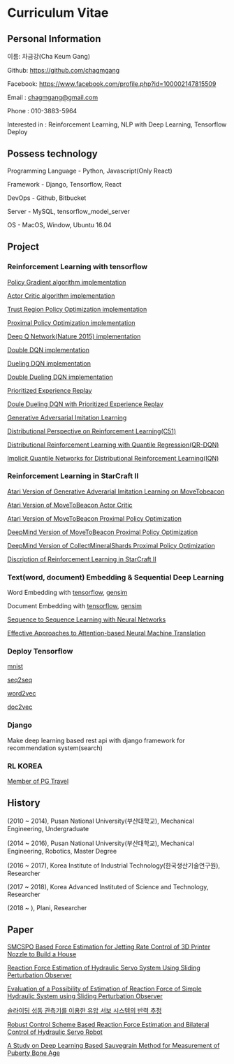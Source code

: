 # Curriculum Vitae

## Personal Information

이름: 차금강(Cha Keum Gang)

Github: https://github.com/chagmgang

Facebook: https://www.facebook.com/profile.php?id=100002147815509

Email : chagmgang@gmail.com

Phone : 010-3883-5964

Interested in : Reinforcement Learning, NLP with Deep Learning, Tensorflow Deploy

## Possess technology

Programming Language - Python, Javascript(Only React)

Framework - Django, Tensorflow, React

DevOps - Github, Bitbucket

Server - MySQL, tensorflow_model_server

OS - MacOS, Window, Ubuntu 16.04


## Project

### Reinforcement Learning with tensorflow

[Policy Gradient algorithm implementation](https://github.com/chagmgang/OnlyPGRL/tree/master/policy_gradient)

[Actor Critic algorithm implementation](https://github.com/chagmgang/OnlyPGRL/tree/master/actor_critic)

[Trust Region Policy Optimization implementation](https://github.com/chagmgang/OnlyPGRL/tree/master/proximal_policy_optimization)

[Proximal Policy Optimization implementation](https://github.com/chagmgang/OnlyPGRL/tree/master/policy_optimization)

[Deep Q Network(Nature 2015) implementation](https://github.com/chagmgang/OnlyDQNRL/tree/master/dqn)

[Double DQN implementation](https://github.com/chagmgang/OnlyDQNRL/tree/master/double_dqn)

[Dueling DQN implementation](https://github.com/chagmgang/OnlyDQNRL/tree/master/dueling_dqn)

[Double Dueling DQN implementation](https://github.com/chagmgang/OnlyDQNRL/tree/master/dd_dqn)

[Prioritized Experience Replay](https://github.com/chagmgang/OnlyDQNRL/tree/master/DQN_PER)

[Doule Dueling DQN with Prioritized Experience Replay](https://github.com/chagmgang/OnlyDQNRL/tree/master/DQN_PER)

[Generative Adversarial Imitation Learning](https://github.com/chagmgang/gail/tree/master/gail_cartpole)

[Distributional Perspective on Reinforcement Learning(C51)](https://github.com/reinforcement-learning-kr/distributional_rl/tree/master/Distributional_RL_Only_Once)

[Distributional Reinforcement Learning with Quantile Regression(QR-DQN)](https://github.com/reinforcement-learning-kr/distributional_rl/tree/master/Distributional_RL_Only_Once)

[Implicit Quantile Networks for Distributional Reinforcement Learning(IQN)](https://github.com/reinforcement-learning-kr/distributional_rl/tree/master/Distributional_RL_Only_Once)

### Reinforcement Learning in StarCraft II

[Atari Version of Generative Adverarial Imitation Learning on MoveTobeacon](https://github.com/chagmgang/gail/tree/master/gail_move2beacon)

[Atari Version of MoveToBeacon Actor Critic](https://github.com/sc2-korean-level/MoveToBeacon/tree/master/4wayBeacon_a2c)

[Atari Version of MoveToBeacon Proximal Policy Optimization](https://github.com/sc2-korean-level/MoveToBeacon/tree/master/4wayBeacon_ppo)

[DeepMind Version of MoveToBeacon Proximal Policy Optimization](https://github.com/sc2-korean-level/MoveToBeacon/tree/master/PositionBeacon)

[DeepMind Version of CollectMineralShards Proximal Policy Optimization](https://github.com/sc2-korean-level/MoveToBeacon/tree/master/collectMineralShards)

[Discription of Reinforcement Learning in StarCraft II](https://chris-chris.gitbook.io/sc2-korean-level)

### Text(word, document) Embedding & Sequential Deep Learning

Word Embedding with [tensorflow](https://github.com/chagmgang/text_embedding_tensorflow/tree/master/word2vec), [gensim](https://github.com/chagmgang/konlpyDoc2vecNeuralNet)

Document Embedding with [tensorflow](https://github.com/chagmgang/text_embedding_tensorflow/tree/master/doc2vec), [gensim](https://github.com/chagmgang/konlpyDoc2vecNeuralNet)

[Sequence to Sequence Learning with Neural Networks](https://github.com/chagmgang/Seq2Seq_Series/tree/master/seq2seq)

[Effective Approaches to Attention-based  Neural Machine Translation](https://github.com/chagmgang/Seq2Seq_Series/tree/master/attention)

### Deploy Tensorflow

[mnist](https://github.com/chagmgang/how_to_deploy_tensorflow/tree/master/mnist_deploy)

[seq2seq](https://github.com/chagmgang/how_to_deploy_tensorflow/tree/master/seq_seq_deploy)

[word2vec](https://github.com/chagmgang/how_to_deploy_tensorflow/tree/master/word_embedding_deploy)

[doc2vec](https://github.com/chagmgang/how_to_deploy_tensorflow/tree/master/document_embedding_deploy)

### Django

Make deep learning based rest api with django framework for recommendation system(search)

### RL KOREA

[Member of PG Travel](https://reinforcement-learning-kr.github.io/2018/06/29/0_pg-travel-guide/)

## History

(2010 ~ 2014), Pusan National University(부산대학교), Mechanical Engineering, Undergraduate              

(2014 ~ 2016), Pusan National University(부산대학교), Mechanical Engineering, Robotics, Master Degree    

(2016 ~ 2017), Korea Institute of Industrial Technology(한국생산기술연구원), Researcher                    

(2017 ~ 2018), Korea Advanced Instituted of Science and Technology, Researcher                        

(2018 ~ ), Plani, Researcher                                                                      

## Paper

[SMCSPO Based Force Estimation for Jetting Rate Control of 3D Printer Nozzle to Build a House](https://link.springer.com/chapter/10.1007/978-3-319-22879-2_5)

[Reaction Force Estimation of Hydraulic Servo System Using Sliding Perturbation Observer](https://ieeexplore.ieee.org/document/7222800)

[Evaluation of a Possibility of Estimation of Reaction Force of Simple Hydraulic System using Sliding Perturbation Observer](https://ieeexplore.ieee.org/abstract/document/7364612)

[슬라이딩 섭동 관측기를 이용한 유압 서보 시스템의 반력 추정](https://www.dbpia.co.kr/Journal/ArticleDetail/NODE06358154?TotalCount=0&Seq=3&isIdentifyAuthor=1&Collection=0&isFullText=0&specificParam=0&SearchMethod=0&Page=1&PageSize=20)

[Robust Control Scheme Based Reaction Force Estimation and Bilateral Control of Hydraulic Servo Robot](http://www.riss.kr/search/detail/DetailView.do?p_mat_type=be54d9b8bc7cdb09&control_no=837bd5a1b8e9fdb4ffe0bdc3ef48d419)

[A Study on Deep Learning Based Sauvegrain Method for Measurement of Puberty Bone Age](https://arxiv.org/abs/1809.06965)
